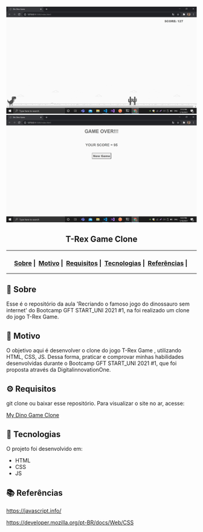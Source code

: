 
![screenshot](example.jpg?raw=true "screenshot")
![screenshot](example2.jpg?raw=true "screenshot")

<h2 align="center">T-Rex Game Clone</h2>

___




<h3 align="center">
  <a href="#about">Sobre</a>&nbsp;|&nbsp;
  <a href="#reason">Motivo</a>&nbsp;|&nbsp;
  <a href="#requirements">Requisitos</a>&nbsp;|&nbsp;
  <a href="#technologies">Tecnologias</a>&nbsp;|&nbsp;
	<a href="#references">Referências</a>&nbsp;|&nbsp;
</h3>

___


<h2 id="about">🔎 Sobre</h2>

Esse é o repositório da aula 'Recriando o famoso jogo do dinossauro sem internet' do Bootcamp GFT START_UNI 2021 #1, na foi realizado um clone do jogo T-Rex Game. 

<h2 id="reason">🎯 Motivo</h2>

O objetivo aqui é desenvolver o clone do jogo T-Rex Game , utilizando HTML, CSS, JS. Dessa forma, praticar e comprovar minhas habilidades desenvolvidas durante o Bootcamp GFT START_UNI 2021 #1, que foi proposta através da DigitalinnovationOne.

<h2 id="requirements">⚙ Requisitos</h2>

git clone ou baixar esse repositório.
Para visualizar o site no ar, acesse:

<a href="https://ruandias.github.io/dio-dino-game/">My Dino Game Clone</a>

<h2 id="technologies">🚀 Tecnologias</h2>

O projeto foi desenvolvido em:

- HTML
- CSS
- JS



<h2 id="references">📚 Referências</h2>

https://javascript.info/

https://developer.mozilla.org/pt-BR/docs/Web/CSS